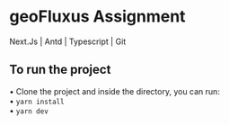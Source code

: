 # geoFluxus Assignment

Next.Js | Antd | Typescript | Git

## To run the project

• Clone the project and inside the directory, you can run: <br />
• `yarn install` <br />
• `yarn dev`
